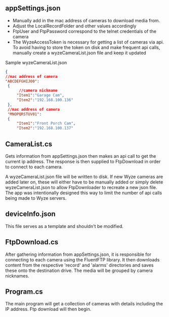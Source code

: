 
## appSettings.json

* Manually add in the mac address of cameras to download media from.
* Adjust the LocalRecordFolder and other values accordingly
* FtpUser and FtpPassword correspond to the telnet credentials of the camera
* The WyzeAccessToken is necessary for getting a list of cameras via api. To avoid having to store the token on disk and make frequent api calls, manually create a wyzeCameraList.json file and keep it updated

Sample wyzeCameraList.json

```json
{
//mac address of camera
"ABCDEFGHIJ00":
 {
      //camera nickname
	 "Item1":"Garage Cam",
	 "Item2":"192.168.100.136"
 },
 //mac address of camera
 "MNOPQRSTUV01":
 {
	 "Item1":"Front Porch Cam",
	 "Item2":"192.168.100.137"
```

## CameraList.cs

Gets information from appSettings.json then makes an api call to get the current ip address. The response is then supplied to FtpDownload in order to connect to each camera.

A wyzeCameraList.json file will be written to disk. If new Wyze cameras are added later on, these will either have to be manually added or simply delete wyzeCameraList.json to allow FtpDownloader to recreate a new json file. The app was intentionally designed this way to limit the number of api calls being made to Wyze servers. 

## deviceInfo.json

This file serves as a template and shouldn't be modified.

## FtpDownload.cs

After gathering information from appSettings.json, it is responsible for connecting to each camera using the FluentFTP library. It then downloads content from the respective 'record' and 'alarms' directories and saves these onto the destination drive. The media will be grouped by camera nicknames.

## Program.cs

The main program will get a collection of cameras with details including the IP address. Ftp download will then begin.

